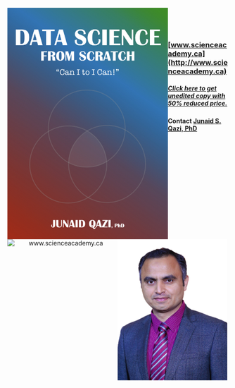 <a href='https://leanpub.com/data-science-from-scratch'>
<p align="center">
  <img src="Book_Cover.jpeg" width="365" align="left">
</p>
</a>


<a href='http://www.scienceacademy.ca'>
  <p align="center">
    <img src="http://scienceacademy.ca/wp-content/uploads/2018/12/Logo_SA.png" width="250" align="left" title="www.scienceacademy.ca">
  </p>
</a>
<br><br><br>

### [www.scienceacademy.ca](http://www.scienceacademy.ca)
##### [Click here to get unedited copy with 50% reduced price.](https://leanpub.com/data-science-from-scratch)

#### Contact [Junaid S. Qazi, PhD](https://www.linkedin.com/in/jqazi/)

<p align="center">
  <img src="Qazi.png" width="250" align="left">
</p>
